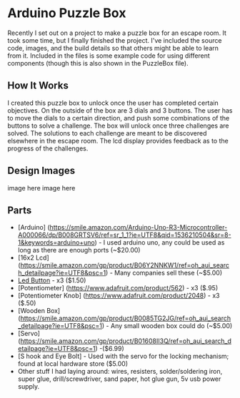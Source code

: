 # Arduino Puzzle Box

Recently I set out on a project to make a puzzle box for an escape room. It took some time, but I finally finished the project. I've included the source code, images, and the build details so that others might be able to learn from it. Included in the files is some example code for using different components (though this is also shown in the PuzzleBox file). 

## How It Works

I created this puzzle box to unlock once the user has completed certain objectives. On the outside of the box are 3 dials and 3 buttons. The user has to move the dials to a certain direction, and push some combinations of the buttons to solve a challenge. The box will unlock once three challenges are solved. The solutions to each challenge are meant to be discovered elsewhere in the escape room. The lcd display provides feedback as to the progress of the challenges. 

## Design Images

image here
image here

## Parts

* [Arduino] (https://smile.amazon.com/Arduino-Uno-R3-Microcontroller-A000066/dp/B008GRTSV6/ref=sr_1_1?ie=UTF8&qid=1536210504&sr=8-1&keywords=arduino+uno) - I used arduino uno, any could be used as long as there are enough ports (~$20.00)
* [16x2 Lcd] (https://smile.amazon.com/gp/product/B06Y2NNKW1/ref=oh_aui_search_detailpage?ie=UTF8&psc=1) - Many companies sell these (~$5.00)
* [Led Button](https://www.adafruit.com/product/1442) - x3 ($1.50)
* [Potentiometer] (https://www.adafruit.com/product/562) - x3 ($.95)
* [Potentiometer Knob] (https://www.adafruit.com/product/2048) - x3 ($.50)
* [Wooden Box] (https://smile.amazon.com/gp/product/B0085TG2JG/ref=oh_aui_search_detailpage?ie=UTF8&psc=1) - Any small wooden box could do (~$5.00)
* [Servo] (https://smile.amazon.com/gp/product/B01608II3Q/ref=oh_aui_search_detailpage?ie=UTF8&psc=1) -($6.99)
* [S hook and Eye Bolt] - Used with the servo for the locking mechanism; found at local hardware store ($5.00)
* Other stuff I had laying around: wires, resisters, solder/soldering iron, super glue, drill/screwdriver, sand paper, hot glue gun, 5v usb power supply.